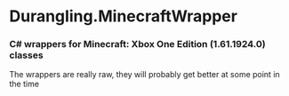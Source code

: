 # Durangling.MinecraftWrapper

### C# wrappers for Minecraft: Xbox One Edition (1.61.1924.0) classes

The wrappers are really raw, they will probably get better at some point in the time